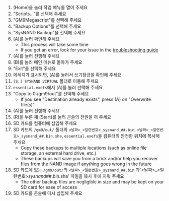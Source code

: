 1. (Home)을 눌러 작업 메뉴를 열어 주세요
2. "Scripts..."를 선택해 주세요
3. "GM9Megascript"를 선택해 주세요
4. "Backup Options"를 선택해 주세요
5. "SysNAND Backup"을 선택해 주세요
6. (A)를 눌러 확인해 주세요
   - This process will take some time
   - If you get an error, look for your issue in the [troubleshooting guide](troubleshooting#finalizing-setup)
7. (A)를 눌러 진행해 주세요
8. (B)를 눌러 메인 메뉴로 돌아가 주세요
9. "Exit"를 선택해 주세요
10. 메세지가 표시되면, (A)를 눌러서 쓰기잠금을 확인해 주세요
11. `[S:] SYSNAND VIRTUAL` 폴더로 이동해 주세요
12. `essential.exefs`에서 (A)를 눌러 선택해 주세요
13. "Copy to 0:/gm9/out"를 선택해 주세요
    - If you see "Destination already exists", press (A) on "Overwrite file(s)"
14. (A)를 눌러 진행해 주세요
15. (R)을 누른 채 (Start)를 눌러 콘솔의 전원을 꺼 주세요
16. SD 카드를 컴퓨터에 삽입해 주세요
17. SD 카드의 `/gm9/out/` 폴더의 `<날짜>_<일련번호>_sysnand_##.bin`, `<날짜>_<일련번호>_sysnand_##.bin.sha`, `essential.exefs`을 컴퓨터의 안전한 위치에 복사해 주세요
    - Copy these backups to multiple locations (such as online file storage, an external hard drive, etc.)
    - These backups will save you from a brick and/or help you recover files from the NAND image if anything goes wrong in the future
18. SD 카드에 있는 `/gm9/out/`의 `<날짜>_<일련번호>_sysnand_##.bin` 과\`<날짜>_<일련번호>_sysnand_##.bin.sha' 파일을 복사 후에 지워 주세요
    - The other backup files are negligible in size and may be kept on your SD card for ease of access
19. SD 카드를 콘솔에 다시 삽입해 주세요
